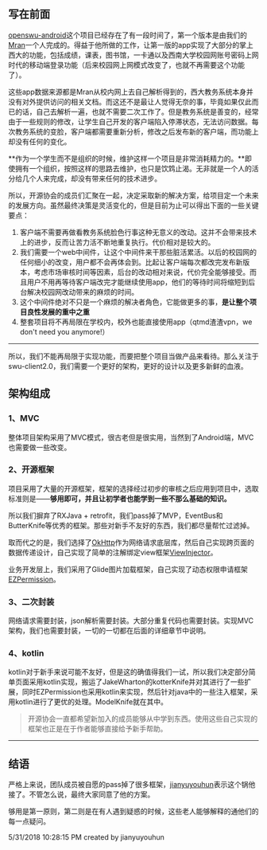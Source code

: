 ## 写在前面 ##

[openswu-android](https://github.com/swuos/openswu-android)这个项目已经存在了有一段时间了，第一个版本是由我们的[Mran](https://github.com/Mran)一个人完成的。得益于他所做的工作，让第一版的app实现了大部分的掌上西大的功能，包括成绩，课表，图书馆，一卡通以及西南大学校园网账号密码上网时代的移动端登录功能（后来校园网上网模式改变了，也就不再需要这个功能了）。

这些app数据来源都是Mran从校内网上去自己解析得到的，西大教务系统本身并没有对外提供访问的相关文档。而这还不是最让人觉得无奈的事，毕竟如果仅此而已的话，自己去解析一遍，也就不需要二次工作了。但是教务系统是善变的，经常由于一些规则的修改，让学生自己开发的客户端陷入停滞状态，无法访问数据。每次教务系统的变脸，客户端都需要重新分析，修改之后发布新的客户端，而功能上却没有任何的变化。

**作为一个学生而不是组织的时候，维护这样一个项目是非常消耗精力的。**即使拥有一个组织，按照这样的思路去维护，也只是饮鸩止渴。无非就是一个人的活分给几个人来完成，却没有带来任何的技术进步。

所以，开源协会的成员们汇聚在一起，决定采取新的解决方案，给项目定一个未来的发展方向。虽然最终决策是灵活变化的，但是目前为止可以得出下面的一些关键要点：

1. 客户端不需要再做看教务系统脸色行事这种无意义的改动。这并不会带来技术上的进步，反而让苦力活不断地重复执行。代价相对是较大的。
2. 我们需要一个web中间件，让这个中间件来干那些脏活累活。以后的校园网的任何细小的改变，用户都不会再体会到。比起让客户端每次都改完发布新版本，考虑市场审核时间等因素，后台的改动相对来说，代价完全能够接受。而且用户不用再等待客户端改完才能继续使用app，他们的等待时间将缩短到后台解决校园网改动带来的麻烦的时间。
3. 这个中间件绝对不只是一个麻烦的解决者角色，它能做更多的事，**是让整个项目良性发展的重中之重**
4. 整套项目将不再局限在学校内，校外也能直接使用app（qtmd渣渣vpn，we don't need you anymore!）

----------

所以，我们不能再局限于实现功能，而要把整个项目当做产品来看待。那么关注于swu-client2.0，我们需要一个更好的架构，更好的设计以及更多新鲜的血液。

## 架构组成 ##

### 1、MVC ###

整体项目架构采用了MVC模式，很古老但是很实用，当然到了Android端，MVC也需要做一些改变。

### 2、开源框架 ###

项目采用了大量的开源框架，框架的选择经过初步的审核之后应用到项目中，选取标准则是——**够用即可，并且让初学者也能学到一些不那么基础的知识。**

所以我们摒弃了RXJava + retrofit，我们pass掉了MVP，EventBus和ButterKnife等优秀的框架。那些对新手不友好的东西，我们都尽量帮忙过滤掉。

取而代之的是，我们选择了[OkHttp](https://github.com/square/okhttp)作为网络请求底层库，然后自己实现跨页面的数据传递设计，自己实现了简单的注解绑定view框架[ViewInjector](https://github.com/jianyuyouhun/ViewInjector)。

业务开发层上，我们采用了Glide图片加载框架，自己实现了动态权限申请框架[EZPermission](https://github.com/jianyuyouhun/EZPermission)。

### 3、二次封装 ###

网络请求需要封装，json解析需要封装。大部分重复代码也需要封装。实现MVC架构，我们也需要封装，一切的一切都在后面的详细章节中说明。

### 4、kotlin ###

kotlin对于新手来说可能不友好，但是这的确值得我们一试，所以我们决定部分简单页面采用kotlin实现，搬运了JakeWharton的kotterKnife并对其进行了一些扩展，同时EZPermission也采用kotlin来实现，然后针对java中的一些注入框架，采用kotlin进行了更优的处理。ModelKnife就在其中。

> 开源协会一直都希望新加入的成员能够从中学到东西。使用这些自己实现的框架也正是在于作者能够直接给予新手帮助。


----------

## 结语 ##

严格上来说，团队成员被自愿的pass掉了很多框架，[jianyuyouhun](https://github.com/jianyuyouhun)表示这个锅他接了。不管怎么说，最终大家同意了他的方案。

够用是第一原则，第二则是在有人遇到疑惑的时候，这些老人能够解释的通他们的每一点疑问。

5/31/2018 10:28:15 PM created by jianyuyouhun